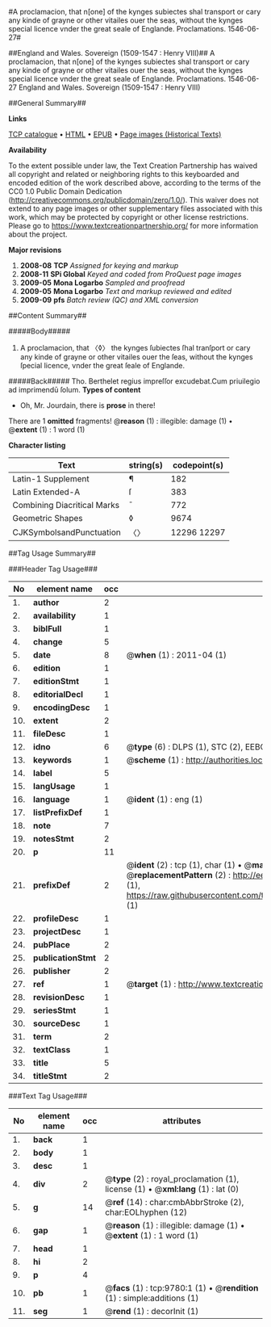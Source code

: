#A proclamacion, that n[one] of the kynges subiectes shal transport or cary any kinde of grayne or other vitailes ouer the seas, without the kynges special licence vnder the great seale of Englande. Proclamations. 1546-06-27#

##England and Wales. Sovereign (1509-1547 : Henry VIII)##
A proclamacion, that n[one] of the kynges subiectes shal transport or cary any kinde of grayne or other vitailes ouer the seas, without the kynges special licence vnder the great seale of Englande.
Proclamations. 1546-06-27
England and Wales. Sovereign (1509-1547 : Henry VIII)

##General Summary##

**Links**

[TCP catalogue](http://www.ota.ox.ac.uk/tcp/)  • 
[HTML](http://tei.it.ox.ac.uk/tcp/Texts-HTML/free/A69/A69308.html)  • 
[EPUB](http://tei.it.ox.ac.uk/tcp/Texts-EPUB/free/A69/A69308.epub) • 
[Page images (Historical Texts)](https://historicaltexts.jisc.ac.uk/eebo-99844923e)

**Availability**

To the extent possible under law, the Text Creation Partnership has waived all copyright and related or neighboring rights to this keyboarded and encoded edition of the work described above, according to the terms of the CC0 1.0 Public Domain Dedication (http://creativecommons.org/publicdomain/zero/1.0/). This waiver does not extend to any page images or other supplementary files associated with this work, which may be protected by copyright or other license restrictions. Please go to https://www.textcreationpartnership.org/ for more information about the project.

**Major revisions**

1. __2008-08__ __TCP__ *Assigned for keying and markup*
1. __2008-11__ __SPi Global__ *Keyed and coded from ProQuest page images*
1. __2009-05__ __Mona Logarbo__ *Sampled and proofread*
1. __2009-05__ __Mona Logarbo__ *Text and markup reviewed and edited*
1. __2009-09__ __pfs__ *Batch review (QC) and XML conversion*

##Content Summary##

#####Body#####

1. A proclamacion, that 〈◊〉 the kynges ſubiectes ſhal tranſport or cary any kinde of grayne or other vitailes ouer the ſeas, without the kynges ſpecial licence, vnder the great ſeale of Englande.

#####Back#####
Tho. Berthelet regius impreſſor excudebat.Cum priuilegio ad imprimendū ſolum.
**Types of content**

  * Oh, Mr. Jourdain, there is **prose** in there!

There are 1 **omitted** fragments! 
 @__reason__ (1) : illegible: damage (1)  •  @__extent__ (1) : 1 word (1)

**Character listing**


|Text|string(s)|codepoint(s)|
|---|---|---|
|Latin-1 Supplement|¶|182|
|Latin Extended-A|ſ|383|
|Combining             Diacritical Marks|̄|772|
|Geometric Shapes|◊|9674|
|CJKSymbolsandPunctuation|〈〉|12296 12297|

##Tag Usage Summary##

###Header Tag Usage###

|No|element name|occ|attributes|
|---|---|---|---|
|1.|__author__|2||
|2.|__availability__|1||
|3.|__biblFull__|1||
|4.|__change__|5||
|5.|__date__|8| @__when__ (1) : 2011-04 (1)|
|6.|__edition__|1||
|7.|__editionStmt__|1||
|8.|__editorialDecl__|1||
|9.|__encodingDesc__|1||
|10.|__extent__|2||
|11.|__fileDesc__|1||
|12.|__idno__|6| @__type__ (6) : DLPS (1), STC (2), EEBO-CITATION (1), PROQUEST (1), VID (1)|
|13.|__keywords__|1| @__scheme__ (1) : http://authorities.loc.gov/ (1)|
|14.|__label__|5||
|15.|__langUsage__|1||
|16.|__language__|1| @__ident__ (1) : eng (1)|
|17.|__listPrefixDef__|1||
|18.|__note__|7||
|19.|__notesStmt__|2||
|20.|__p__|11||
|21.|__prefixDef__|2| @__ident__ (2) : tcp (1), char (1)  •  @__matchPattern__ (2) : ([0-9\-]+):([0-9IVX]+) (1), (.+) (1)  •  @__replacementPattern__ (2) : http://eebo.chadwyck.com/downloadtiff?vid=$1&page=$2 (1), https://raw.githubusercontent.com/textcreationpartnership/Texts/master/tcpchars.xml#$1 (1)|
|22.|__profileDesc__|1||
|23.|__projectDesc__|1||
|24.|__pubPlace__|2||
|25.|__publicationStmt__|2||
|26.|__publisher__|2||
|27.|__ref__|1| @__target__ (1) : http://www.textcreationpartnership.org/docs/. (1)|
|28.|__revisionDesc__|1||
|29.|__seriesStmt__|1||
|30.|__sourceDesc__|1||
|31.|__term__|2||
|32.|__textClass__|1||
|33.|__title__|5||
|34.|__titleStmt__|2||


###Text Tag Usage###

|No|element name|occ|attributes|
|---|---|---|---|
|1.|__back__|1||
|2.|__body__|1||
|3.|__desc__|1||
|4.|__div__|2| @__type__ (2) : royal_proclamation (1), license (1)  •  @__xml:lang__ (1) : lat (0)|
|5.|__g__|14| @__ref__ (14) : char:cmbAbbrStroke (2), char:EOLhyphen (12)|
|6.|__gap__|1| @__reason__ (1) : illegible: damage (1)  •  @__extent__ (1) : 1 word (1)|
|7.|__head__|1||
|8.|__hi__|2||
|9.|__p__|4||
|10.|__pb__|1| @__facs__ (1) : tcp:9780:1 (1)  •  @__rendition__ (1) : simple:additions (1)|
|11.|__seg__|1| @__rend__ (1) : decorInit (1)|
